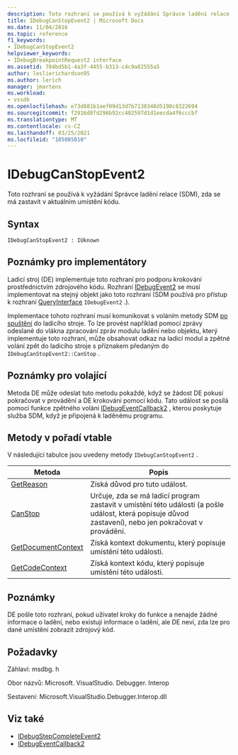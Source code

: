 ```yaml
---
description: Toto rozhraní se používá k vyžádání Správce ladění relace (SDM), zda se má zastavit v aktuálním umístění kódu.
title: IDebugCanStopEvent2 | Microsoft Docs
ms.date: 11/04/2016
ms.topic: reference
f1_keywords:
- IDebugCanStopEvent2
helpviewer_keywords:
- IDebugBreakpointRequest2 interface
ms.assetid: 784bd5b1-4a3f-4455-b313-c4c9a82555a5
author: leslierichardson95
ms.author: lerich
manager: jmartens
ms.workload:
- vssdk
ms.openlocfilehash: e73d881b1aef09d13d7b7138348d5198c8322694
ms.sourcegitcommit: f2916d8fd296b92cc402597d1d1eecda4f6cccbf
ms.translationtype: MT
ms.contentlocale: cs-CZ
ms.lasthandoff: 03/25/2021
ms.locfileid: "105085010"
---
```

# <a name="idebugcanstopevent2"></a>IDebugCanStopEvent2
Toto rozhraní se používá k vyžádání Správce ladění relace (SDM), zda se má zastavit v aktuálním umístění kódu.

## <a name="syntax"></a>Syntax

```
IDebugCanStopEvent2 : IUknown
```

## <a name="notes-for-implementers"></a>Poznámky pro implementátory
 Ladicí stroj (DE) implementuje toto rozhraní pro podporu krokování prostřednictvím zdrojového kódu. Rozhraní [IDebugEvent2](../../../extensibility/debugger/reference/idebugevent2.md) se musí implementovat na stejný objekt jako toto rozhraní (SDM používá pro přístup k rozhraní [QueryInterface](/cpp/atl/queryinterface) `IDebugEvent2` .).

 Implementace tohoto rozhraní musí komunikovat s voláním metody SDM [po spuštění](../../../extensibility/debugger/reference/idebugcanstopevent2-canstop.md) do ladicího stroje. To lze provést například pomocí zprávy odeslané do vlákna zpracování zpráv modulu ladění nebo objektu, který implementuje toto rozhraní, může obsahovat odkaz na ladicí modul a zpětné volání zpět do ladicího stroje s příznakem předaným do `IDebugCanStopEvent2::CanStop` .

## <a name="notes-for-callers"></a>Poznámky pro volající
 Metoda DE může odeslat tuto metodu pokaždé, když se žádost DE pokusí pokračovat v provádění a DE krokování pomocí kódu. Tato událost se posílá pomocí funkce zpětného volání [IDebugEventCallback2](../../../extensibility/debugger/reference/idebugeventcallback2.md) , kterou poskytuje služba SDM, když je připojená k laděnému programu.

## <a name="methods-in-vtable-order"></a>Metody v pořadí vtable
 V následující tabulce jsou uvedeny metody `IDebugCanStopEvent2` .

|Metoda|Popis|
|------------|-----------------|
|[GetReason](../../../extensibility/debugger/reference/idebugcanstopevent2-getreason.md)|Získá důvod pro tuto událost.|
|[CanStop](../../../extensibility/debugger/reference/idebugcanstopevent2-canstop.md)|Určuje, zda se má ladicí program zastavit v umístění této události (a pošle událost, která popisuje důvod zastavení), nebo jen pokračovat v provádění.|
|[GetDocumentContext](../../../extensibility/debugger/reference/idebugcanstopevent2-getdocumentcontext.md)|Získá kontext dokumentu, který popisuje umístění této události.|
|[GetCodeContext](../../../extensibility/debugger/reference/idebugcanstopevent2-getcodecontext.md)|Získá kontext kódu, který popisuje umístění této události.|

## <a name="remarks"></a>Poznámky
 DE pošle toto rozhraní, pokud uživatel kroky do funkce a nenajde žádné informace o ladění, nebo existují informace o ladění, ale DE neví, zda lze pro dané umístění zobrazit zdrojový kód.

## <a name="requirements"></a>Požadavky
 Záhlaví: msdbg. h

 Obor názvů: Microsoft. VisualStudio. Debugger. Interop

 Sestavení: Microsoft.VisualStudio.Debugger.Interop.dll

## <a name="see-also"></a>Viz také
- [IDebugStepCompleteEvent2](../../../extensibility/debugger/reference/idebugstepcompleteevent2.md)
- [IDebugEventCallback2](../../../extensibility/debugger/reference/idebugeventcallback2.md)
